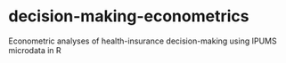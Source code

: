 # decision-making-econometrics
Econometric analyses of health-insurance decision-making using IPUMS microdata in R
